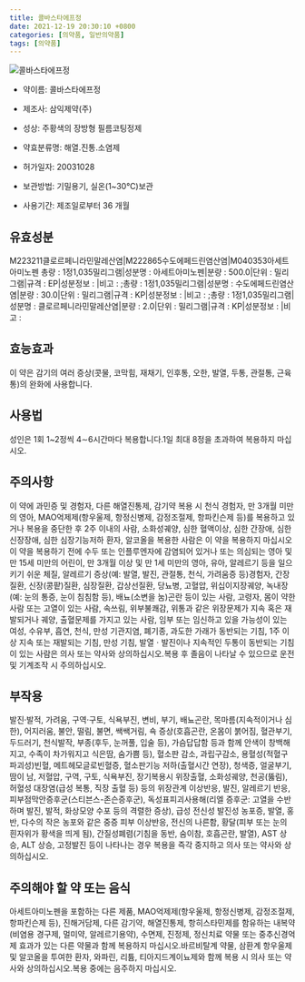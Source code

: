 ```yaml
---
title: 콜바스타에프정
date: 2021-12-19 20:30:10 +0800
categories: [의약품, 일반의약품]
tags: [의약품]
---
```

![콜바스타에프정](https://nedrug.mfds.go.kr/pbp/cmn/itemImageDownload/1MnfO1MV_0W)

- 약이름: 콜바스타에프정
- 제조사: 삼익제약(주)
- 성상: 주황색의 장방형 필름코팅정제
- 약효분류명: 해열.진통.소염제
- 허가일자: 20031028
- 보관방법: 기밀용기, 실온(1~30℃)보관

- 사용기간: 제조일로부터 36 개월
## 유효성분
M223211클로르페니라민말레산염|M222865수도에페드린염산염|M040353아세트아미노펜
총량 : 1정1,035밀리그램|성분명 : 아세트아미노펜|분량 : 500.0|단위 : 밀리그램|규격 : EP|성분정보 : |비고 : ;총량 : 1정1,035밀리그램|성분명 : 수도에페드린염산염|분량 : 30.0|단위 : 밀리그램|규격 : KP|성분정보 : |비고 : ;총량 : 1정1,035밀리그램|성분명 : 클로르페니라민말레산염|분량 : 2.0|단위 : 밀리그램|규격 : KP|성분정보 : |비고 :
## 효능효과
이 약은 감기의 여러 증상(콧물, 코막힘, 재채기, 인후통, 오한, 발열, 두통, 관절통, 근육통)의 완화에 사용합니다.
## 사용법
성인은 1회 1~2정씩 4∼6시간마다 복용합니다.1일 최대 8정을 초과하여 복용하지 마십시오.
## 주의사항
이 약에 과민증 및 경험자, 다른 해열진통제, 감기약 복용 시 천식 경험자, 만 3개월 미만의 영아, MAO억제제(항우울제, 항정신병제, 감정조절제, 항파킨슨제 등)를 복용하고 있거나 복용을 중단한 후 2주 이내의 사람, 소화성궤양, 심한 혈액이상, 심한 간장애, 심한 신장장애, 심한 심장기능저하 환자, 알코올을 복용한 사람은 이 약을 복용하지 마십시오이 약을 복용하기 전에 수두 또는 인플루엔자에 감염되어 있거나 또는 의심되는 영아 및 만 15세 미만의 어린이, 만 3개월 이상 및 만 1세 미만의 영아, 유아, 알레르기 등을 일으키기 쉬운 체질, 알레르기 증상(예: 발열, 발진, 관절통, 천식, 가려움증 등)경험자, 간장질환, 신장(콩팥)질환, 심장질환, 갑상선질환, 당뇨병, 고혈압, 위십이지장궤양, 녹내장(예: 눈의 통증, 눈이 침침함 등), 배뇨(소변을 눔)곤란 등이 있는 사람, 고령자, 몸이 약한 사람 또는 고열이 있는 사람, 속쓰림, 위부불쾌감, 위통과 같은 위장문제가 지속 혹은 재발되거나 궤양, 출혈문제를 가지고 있는 사람, 임부 또는 임신하고 있을 가능성이 있는 여성, 수유부, 흡연, 천식, 만성 기관지염, 폐기종, 과도한 가래가 동반되는 기침, 1주 이상 지속 또는 재발되는 기침, 만성 기침, 발열ㆍ발진이나 지속적인 두통이 동반되는 기침이 있는 사람은 의사 또는 약사와 상의하십시오.복용 후 졸음이 나타날 수 있으므로 운전 및 기계조작 시 주의하십시오.
## 부작용
발진·발적, 가려움, 구역·구토, 식욕부진, 변비, 부기, 배뇨곤란, 목마름(지속적이거나 심한), 어지러움, 불안, 떨림, 불면, 쌕쌕거림, 쇽 증상(호흡곤란, 온몸이 붉어짐, 혈관부기, 두드러기, 천식발작, 부종(후두, 눈꺼풀, 입술 등), 가슴답답함 등과 함께 안색이 창백해지고, 수족이 차가워지고 식은땀, 숨가쁨 등), 혈소판 감소, 과립구감소, 용혈성(적혈구 파괴성)빈혈, 메트헤모글로빈혈증, 혈소판기능 저하(출혈시간 연장), 청색증, 얼굴부기, 땀이 남, 저혈압, 구역, 구토, 식욕부진, 장기복용시 위장출혈, 소화성궤양, 천공(뚫림), 허혈성 대장염(급성 복통, 직장 출혈 등) 등의 위장관계 이상반응, 발진, 알레르기 반응, 피부점막안증후군(스티븐스-존슨증후군), 독성표피괴사용해(리엘 증후군: 고열을 수반하며 발진, 발적, 화상모양 수포 등의 격렬한 증상), 급성 전신성 발진성 농포증, 발열, 홍반, 다수의 작은 농포와 같은 중증 피부 이상반응, 전신의 나른함, 황달(피부 또는 눈의 흰자위가 황색을 띄게 됨), 간질성폐렴(기침을 동반, 숨이참, 호흡곤란, 발열), AST 상승, ALT 상승, 고정발진 등이 나타나는 경우 복용을 즉각 중지하고 의사 또는 약사와 상의하십시오.
## 주의해야 할 약 또는 음식
아세트아미노펜을 포함하는 다른 제품, MAO억제제(항우울제, 항정신병제, 감정조절제, 항파킨슨제 등), 진해거담제, 다른 감기약, 해열진통제, 항히스타민제를 함유하는 내복약(비염용 경구제, 멀미약, 알레르기용약), 수면제, 진정제, 정신치료 약물 또는 중추신경억제 효과가 있는 다른 약물과 함께 복용하지 마십시오.바르비탈계 약물, 삼환계 항우울제 및 알코올을 투여한 환자, 와파린, 리튬, 티아지드계이뇨제와 함께 복용 시 의사 또는 약사와 상의하십시오.복용 중에는 음주하지 마십시오.
